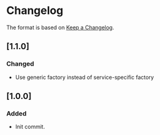 # Changelog

The format is based on [Keep a Changelog](https://keepachangelog.com/en/1.0.0/).

## [1.1.0]
### Changed
- Use generic factory instead of service-specific factory

## [1.0.0]
### Added
- Init commit.
